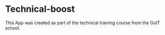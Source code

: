 # Technical-boost

This App was created as part of the technical training course from the GoIT
school.
